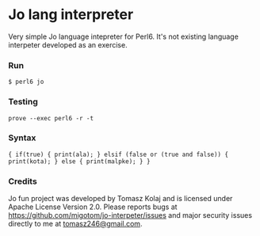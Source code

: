 # Jo lang interpreter

Very simple Jo language intepreter for Perl6. It's not existing language interpeter developed as an exercise.

### Run 

```
$ perl6 jo
```

### Testing

```
prove --exec perl6 -r -t
```

### Syntax

```
{ if(true) { print(ala); } elsif (false or (true and false)) { print(kota); } else { print(malpke); } }
```

### Credits

Jo fun project was developed by Tomasz Kolaj and is licensed under Apache License Version 2.0.
Please reports bugs at https://github.com/migotom/jo-interpeter/issues and major security issues directly to me at tomasz246@gmail.com.

